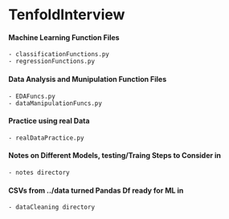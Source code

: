 # TenfoldInterview

#### Machine Learning Function Files 
	- classificationFunctions.py
	- regressionFunctions.py

#### Data Analysis and Munipulation Function Files
	- EDAFuncs.py
	- dataManipulationFuncs.py

#### Practice using real Data
	- realDataPractice.py
	
#### Notes on Different Models, testing/Traing Steps to Consider in
	- notes directory

#### CSVs from ../data turned Pandas Df ready for ML in
	- dataCleaning directory


